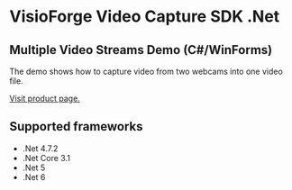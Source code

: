 ﻿# VisioForge Video Capture SDK .Net

## Multiple Video Streams Demo (C#/WinForms)

The demo shows how to capture video from two webcams into one video file.

[Visit product page.](https://www.visioforge.com/video-capture-sdk-net)

## Supported frameworks

* .Net 4.7.2
* .Net Core 3.1
* .Net 5
* .Net 6